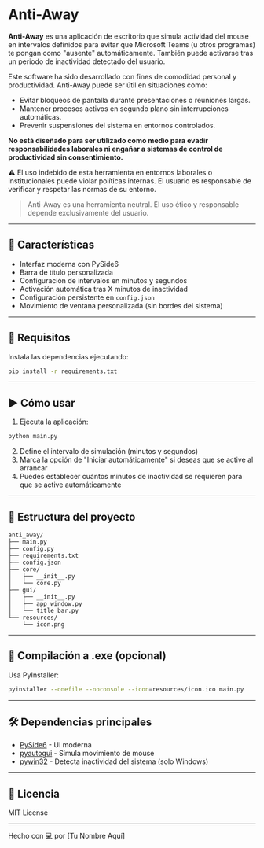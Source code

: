 # Anti-Away

**Anti-Away** es una aplicación de escritorio que simula actividad del mouse en intervalos definidos para evitar que Microsoft Teams (u otros programas) te pongan como "ausente" automáticamente. También puede activarse tras un periodo de inactividad detectado del usuario.

Este software ha sido desarrollado con fines de comodidad personal y productividad. Anti-Away puede ser útil en situaciones como:

- Evitar bloqueos de pantalla durante presentaciones o reuniones largas.
- Mantener procesos activos en segundo plano sin interrupciones automáticas.
- Prevenir suspensiones del sistema en entornos controlados.

**No está diseñado para ser utilizado como medio para evadir responsabilidades laborales ni engañar a sistemas de control de productividad sin consentimiento.**

⚠️ El uso indebido de esta herramienta en entornos laborales o institucionales puede violar políticas internas. El usuario es responsable de verificar y respetar las normas de su entorno.

> Anti-Away es una herramienta neutral. El uso ético y responsable depende exclusivamente del usuario.
---

## 🚀 Características

- Interfaz moderna con PySide6
- Barra de título personalizada
- Configuración de intervalos en minutos y segundos
- Activación automática tras X minutos de inactividad
- Configuración persistente en `config.json`
- Movimiento de ventana personalizada (sin bordes del sistema)

---

## 🧱 Requisitos

Instala las dependencias ejecutando:

```bash
pip install -r requirements.txt
```

---

## ▶️ Cómo usar

1. Ejecuta la aplicación:

```bash
python main.py
```

2. Define el intervalo de simulación (minutos y segundos)
3. Marca la opción de "Iniciar automáticamente" si deseas que se active al arrancar
4. Puedes establecer cuántos minutos de inactividad se requieren para que se active automáticamente

---

## 📁 Estructura del proyecto

```
anti_away/
├── main.py
├── config.py
├── requirements.txt
├── config.json
├── core/
│   ├── __init__.py
│   └── core.py
├── gui/
│   ├── __init__.py
│   ├── app_window.py
│   └── title_bar.py
└── resources/
    └── icon.png
```

---

## 🧊 Compilación a .exe (opcional)

Usa PyInstaller:

```bash
pyinstaller --onefile --noconsole --icon=resources/icon.ico main.py
```

---

## 🛠 Dependencias principales

- [PySide6](https://doc.qt.io/qtforpython/) - UI moderna
- [pyautogui](https://pyautogui.readthedocs.io/) - Simula movimiento de mouse
- [pywin32](https://github.com/mhammond/pywin32) - Detecta inactividad del sistema (solo Windows)

---

## 📄 Licencia

MIT License

---

Hecho con 💻 por [Tu Nombre Aquí]
